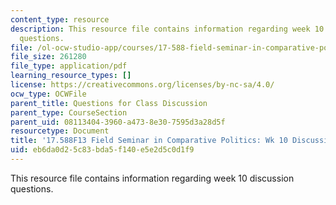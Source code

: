 ```yaml
---
content_type: resource
description: This resource file contains information regarding week 10 discussion
  questions.
file: /ol-ocw-studio-app/courses/17-588-field-seminar-in-comparative-politics-fall-2013/eb6da0d25c83bda5f140e5e2d5c0d1f9_MIT17_588F13_Week10Questio.pdf
file_size: 261280
file_type: application/pdf
learning_resource_types: []
license: https://creativecommons.org/licenses/by-nc-sa/4.0/
ocw_type: OCWFile
parent_title: Questions for Class Discussion
parent_type: CourseSection
parent_uid: 08113404-3960-a473-8e30-7595d3a28d5f
resourcetype: Document
title: '17.588F13 Field Seminar in Comparative Politics: Wk 10 Discussion Questions'
uid: eb6da0d2-5c83-bda5-f140-e5e2d5c0d1f9
---
```

This resource file contains information regarding week 10 discussion questions.